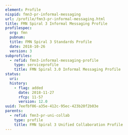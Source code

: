 ```yaml
---
element: Profile
nispid: fmn3-pr-informal-messaging
url: /profile/fmn3-pr-informal-messaging.html
title: FMN Spiral 3 Informal Messaging Profile
profilespec:
  org: fmn
  pubnum: 
  title: FMN Spiral 3 Standards Profile
  date: 2018-10-26
  version: 3
subprofiles:
  - refid: fmn3-informal-messaging-profile
    type: serviceprofile
    title: FMN Spiral 3.0 Informal Messaging Profile
status:
  uri: 
  history: 
    - flag: added
      date: 2018-11-27
      rfcp: 11-57
      version: 12.0
uuid: 7eefbf06-a35e-412c-95ec-423b20f2b03e
parents:
  - refid: fmn3-pr-uni-collab
    type: profile
    title: FMN Spiral 3 Unified Collaboration Profile
---
```

